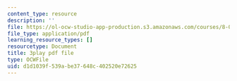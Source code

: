 ```yaml
---
content_type: resource
description: ''
file: https://ol-ocw-studio-app-production.s3.amazonaws.com/courses/8-01sc-classical-mechanics-fall-2016/d1d1039f539abe37648c402520e72625_Uoukes39gb0.pdf
file_type: application/pdf
learning_resource_types: []
resourcetype: Document
title: 3play pdf file
type: OCWFile
uid: d1d1039f-539a-be37-648c-402520e72625
---
```

